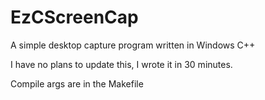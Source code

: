 # EzCScreenCap

A simple desktop capture program written in Windows C++

I have no plans to update this, I wrote it in 30 minutes.

Compile args are in the Makefile
